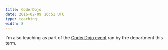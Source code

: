 ```yaml
---
title: CoderDojo
date: 2016-02-09 16:51 UTC
type: teaching
width: 8
---
```

I'm also teaching as part of the [CoderDojo event](https://sites.google.com/a/coderdojo.com/aberdeen-coder-dojo/) ran by the department this term. 

